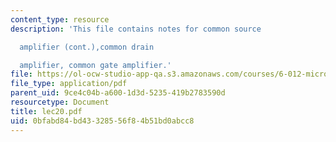 ```yaml
---
content_type: resource
description: 'This file contains notes for common source

  amplifier (cont.),common drain

  amplifier, common gate amplifier.'
file: https://ol-ocw-studio-app-qa.s3.amazonaws.com/courses/6-012-microelectronic-devices-and-circuits-fall-2005/0bfabd84bd43328556f84b51bd0abcc8_lec20.pdf
file_type: application/pdf
parent_uid: 9ce4c04b-a600-1d3d-5235-419b2783590d
resourcetype: Document
title: lec20.pdf
uid: 0bfabd84-bd43-3285-56f8-4b51bd0abcc8
---
```

